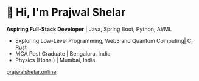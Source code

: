 # 👋 Hi, I'm Prajwal Shelar

**Aspiring Full-Stack Developer** | Java, Spring Boot, Python, AI/ML  
* Exploring Low-Level Programming, Web3 and Quantum Computing| C, Rust 
* MCA Post Graduate | Bengaluru, India
* Physics (Hons.) | Mumbai, India

[prajwalshelar.online](https://prajwalshelar.online)  

